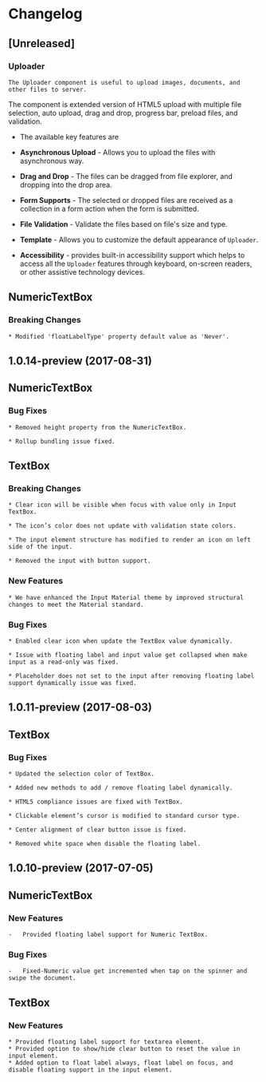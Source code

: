 # Changelog

## [Unreleased]

### Uploader

    The Uploader component is useful to upload images, documents, and other files to server.
The component is extended version of HTML5 upload with multiple file selection, auto upload,
drag and drop, progress bar, preload files, and validation.

- The available key features are

- **Asynchronous Upload** - Allows you to upload the files with asynchronous way.

- **Drag and Drop** - The files can be dragged from file explorer, and dropping into the drop area.

- **Form Supports** - The selected or dropped files are received as a collection in a form action when the form is submitted.

- **File Validation** - Validate the files based on file's size and type.

- **Template** - Allows you to customize the default appearance of `Uploader`.

- **Accessibility** - provides built-in accessibility support which helps to access all the  `Uploader` features through keyboard, on-screen readers, or other assistive technology devices.

## NumericTextBox

### Breaking Changes

    * Modified 'floatLabelType' property default value as 'Never'.

## 1.0.14-preview (2017-08-31)

## NumericTextBox

### Bug Fixes

    * Removed height property from the NumericTextBox.

    * Rollup bundling issue fixed.

## TextBox

### Breaking Changes

    * Clear icon will be visible when focus with value only in Input TextBox.

    * The icon’s color does not update with validation state colors.

    * The input element structure has modified to render an icon on left side of the input.

    * Removed the input with button support.

### New Features

    * We have enhanced the Input Material theme by improved structural changes to meet the Material standard.

### Bug Fixes

    * Enabled clear icon when update the TextBox value dynamically.

    * Issue with floating label and input value get collapsed when make input as a read-only was fixed.

    * Placeholder does not set to the input after removing floating label support dynamically issue was fixed.

## 1.0.11-preview (2017-08-03)

## TextBox

### Bug Fixes

    * Updated the selection color of TextBox.

    * Added new methods to add / remove floating label dynamically.

    * HTML5 compliance issues are fixed with TextBox.

    * Clickable element’s cursor is modified to standard cursor type.

    * Center alignment of clear button issue is fixed.

    * Removed white space when disable the floating label.

## 1.0.10-preview (2017-07-05)

## NumericTextBox

### New Features

    -   Provided floating label support for Numeric TextBox.

### Bug Fixes

    -   Fixed-Numeric value get incremented when tap on the spinner and swipe the document.

## TextBox

### New Features

    * Provided floating label support for textarea element.
    * Provided option to show/hide clear button to reset the value in input element.
    * Added option to float label always, float label on focus, and disable floating support in the input element.
